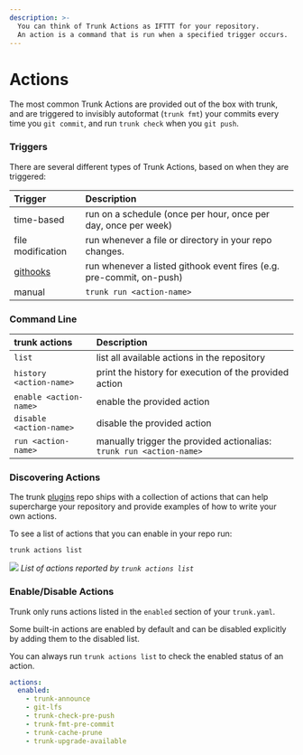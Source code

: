 ```yaml
---
description: >-
  You can think of Trunk Actions as IFTTT for your repository.
  An action is a command that is run when a specified trigger occurs.
---
```


# Actions

The most common Trunk Actions are provided out of the box with trunk, and are triggered to invisibly autoformat (`trunk fmt`) your commits every time you `git commit`, and run `trunk check` when you `git push`.

### Triggers

There are several different types of Trunk Actions, based on when they are triggered:

| Trigger                                                                  | Description                                                          |
| :----------------------------------------------------------------------- | :------------------------------------------------------------------- |
| time-based                                                               | run on a schedule (once per hour, once per day, once per week)       |
| file modification                                                        | run whenever a file or directory in your repo changes.               |
| [githooks](https://docs.trunk.io/check/advanced-setup/actions/git-hooks) | run whenever a listed githook event fires (e.g. pre-commit, on-push) |
| manual                                                                   | `trunk run <action-name>`                                            |

### **Command Line**

| trunk actions <command> | Description                                                          |
| :---------------------- | :------------------------------------------------------------------- |
| `list`                  | list all available actions in the repository                         |
| `history <action-name>` | print the history for execution of the provided action               |
| `enable <action-name>`  | enable the provided action                                           |
| `disable <action-name>` | disable the provided action                                          |
| `run <action-name>`     | manually trigger the provided actionalias: `trunk run <action-name>` |

### Discovering Actions

The trunk [plugins](https://github.com/trunk-io/plugins) repo ships with a collection of actions that can help supercharge your repository and provide examples of how to write your own actions.

To see a list of actions that you can enable in your repo run:

```shell
trunk actions list
```

![ ](https://682515401-files.gitbook.io/~/files/v0/b/gitbook-x-prod.appspot.com/o/spaces%2F61Ep9MrYBkJa0Yq3zS1s%2Fuploads%2Fgit-blob-dbd8b50c0181d1cd831e77f778eed931229bb0ad%2Fimage.png?alt=media)
_List of actions reported by `trunk actions list`_

### Enable/Disable Actions

Trunk only runs actions listed in the `enabled` section of your `trunk.yaml`.

Some built-in actions are enabled by default and can be disabled explicitly by adding them to the disabled list.

You can always run `trunk actions list` to check the enabled status of an action.

```yaml
actions:
  enabled:
    - trunk-announce
    - git-lfs
    - trunk-check-pre-push
    - trunk-fmt-pre-commit
    - trunk-cache-prune
    - trunk-upgrade-available
```

